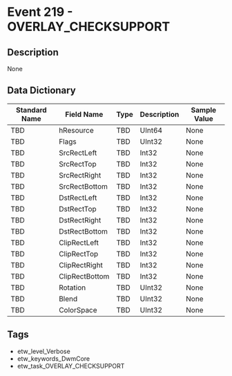 # Event 219 - OVERLAY_CHECKSUPPORT

## Description
None

## Data Dictionary
|Standard Name|Field Name|Type|Description|Sample Value|
|---|---|---|---|---|
|TBD|hResource|TBD|UInt64|None|None|
|TBD|Flags|TBD|UInt32|None|None|
|TBD|SrcRectLeft|TBD|Int32|None|None|
|TBD|SrcRectTop|TBD|Int32|None|None|
|TBD|SrcRectRight|TBD|Int32|None|None|
|TBD|SrcRectBottom|TBD|Int32|None|None|
|TBD|DstRectLeft|TBD|Int32|None|None|
|TBD|DstRectTop|TBD|Int32|None|None|
|TBD|DstRectRight|TBD|Int32|None|None|
|TBD|DstRectBottom|TBD|Int32|None|None|
|TBD|ClipRectLeft|TBD|Int32|None|None|
|TBD|ClipRectTop|TBD|Int32|None|None|
|TBD|ClipRectRight|TBD|Int32|None|None|
|TBD|ClipRectBottom|TBD|Int32|None|None|
|TBD|Rotation|TBD|UInt32|None|None|
|TBD|Blend|TBD|UInt32|None|None|
|TBD|ColorSpace|TBD|UInt32|None|None|

## Tags
* etw_level_Verbose
* etw_keywords_DwmCore
* etw_task_OVERLAY_CHECKSUPPORT
